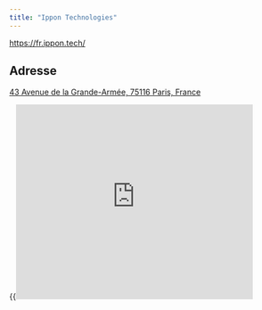 ```yaml
---
title: "Ippon Technologies"
---
```


https://fr.ippon.tech/

## Adresse

[43 Avenue de la Grande-Armée,
75116 Paris, France](https://goo.gl/maps/DJaehmgn8f1mPU2z6)

{{<iframe scrolling="no" marginheight="0" marginwidth="0" src="https://www.google.com/maps/embed?pb=!1m18!1m12!1m3!1d2624.1028798102025!2d2.286666216059264!3d48.8753152792892!2m3!1f0!2f0!3f0!3m2!1i1024!2i768!4f13.1!3m3!1m2!1s0x47e66ff28e814fbd%3A0x99a4b9ed044a7404!2sIppon%20Technologies!5e0!3m2!1sfr!2sfr!4v1571646438800!5m2!1sfr!2sfr" width="425" height="350" frameborder="0">}}
